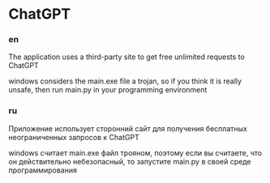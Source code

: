# ChatGPT

### en
The application uses a third-party site to get free unlimited requests to ChatGPT

windows considers the main.exe file a trojan, so if you think it is really unsafe, then run main.py in your programming environment


### ru
Приложение использует сторонний сайт для получения бесплатных неограниченных запросов к ChatGPT

windows считает main.exe файл трояном, поэтому если вы считаете, что он действительно небезопасный, то запустите main.py в своей среде программирования
